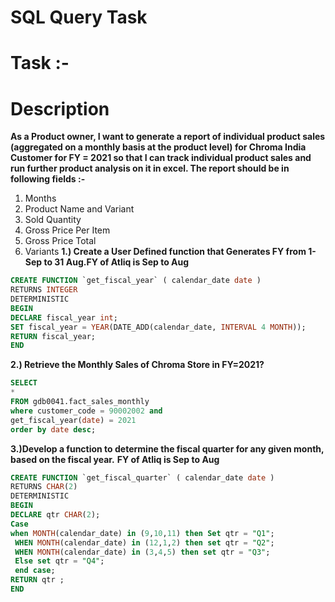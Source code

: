 # **SQL Query Task**
# **Task** :-

# Description
**As a Product owner, I want to generate a report of individual product sales (aggregated
on a monthly basis at the product level) for Chroma India Customer for FY = 2021 so
that I can track individual product sales and run further product analysis on it in excel.
The report should be in following fields :-**
1. Months
2. Product Name and Variant
3. Sold Quantity
4. Gross Price Per Item
5. Gross Price Total
6. Variants
**1.) Create a User Defined function that Generates FY from 1-Sep to 31 Aug.FY of Atliq is Sep to Aug**
```sql
CREATE FUNCTION `get_fiscal_year` ( calendar_date date )
RETURNS INTEGER
DETERMINISTIC
BEGIN
DECLARE fiscal_year int;
SET fiscal_year = YEAR(DATE_ADD(calendar_date, INTERVAL 4 MONTH));
RETURN fiscal_year;
END
```

**2.) Retrieve the Monthly Sales of Chroma Store in FY=2021?**
```sql
SELECT
*
FROM gdb0041.fact_sales_monthly
where customer_code = 90002002 and
get_fiscal_year(date) = 2021
order by date desc;
```
**3.)Develop a function to determine the fiscal quarter for any given month, based on the fiscal year.**
**FY of Atliq is Sep to Aug**
```sql
CREATE FUNCTION `get_fiscal_quarter` ( calendar_date date )
RETURNS CHAR(2)
DETERMINISTIC
BEGIN
DECLARE qtr CHAR(2);
Case
when MONTH(calendar_date) in (9,10,11) then Set qtr = "Q1";
 WHEN MONTH(calendar_date) in (12,1,2) then set qtr = "Q2";
 WHEN MONTH(calendar_date) in (3,4,5) then set qtr = "Q3";
 Else set qtr = "Q4";
 end case;
RETURN qtr ;
END
```
